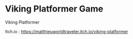 # Viking Platformer Game
 Viking Platformer 
 
 Itch.io :
 https://matthieuworldtraveler.itch.io/viking-platformer
